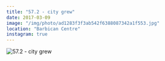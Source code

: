 ```yaml
---
title: "57.2 - city grew"
date: 2017-03-09
image: "/img/photo/ad1283f3f3ab542f6388087342a1f553.jpg"
location: "Barbican Centre"
instagram: true
---
```


![57.2 - city grew](/img/photo/ad1283f3f3ab542f6388087342a1f553.jpg)
